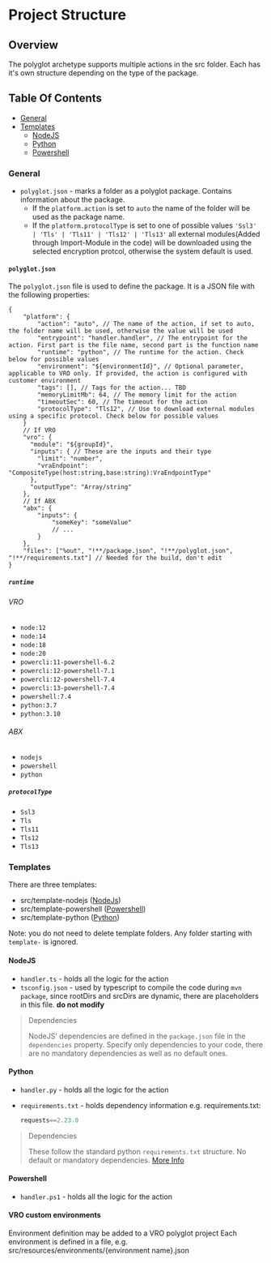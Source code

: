 # Project Structure

## Overview

The polyglot archetype supports multiple actions in the src folder. Each has it's own structure depending on the type of the package.

## Table Of Contents

- [General](#general)
- [Templates](#templates)
  - [NodeJS](#nodejs)
  - [Python](#python)
  - [Powershell](#powershell)

### General

- `polyglot.json` - marks a folder as a polyglot package. Contains information about the package.
  - If the `platform.action` is set to `auto` the name of the folder will be used as the package name.
  - If the `platform.protocolType` is set to one of possible values `'Ssl3' | 'Tls' | 'Tls11' | 'Tls12' | 'Tls13'` all external modules(Added through Import-Module in the code) will be downloaded using the selected encryption protcol, otherwise the system default is used.

#### `polyglot.json`

The `polyglot.json` file is used to define the package. It is a JSON file with the following properties:

```json5
{
    "platform": {
        "action": "auto", // The name of the action, if set to auto, the folder name will be used, otherwise the value will be used
        "entrypoint": "handler.handler", // The entrypoint for the action. First part is the file name, second part is the function name
        "runtime": "python", // The runtime for the action. Check below for possible values
        "environment": "${environmentId}", // Optional parameter, applicable to VRO only. If provided, the action is configured with customer environment
        "tags": [], // Tags for the action... TBD
        "memoryLimitMb": 64, // The memory limit for the action
        "timeoutSec": 60, // The timeout for the action
        "protocolType": "Tls12", // Use to download external modules using a specific protocol. Check below for possible values
    }
    // If VRO
    "vro": {
      "module": "${groupId}",
      "inputs": { // These are the inputs and their type
        "limit": "number",
        "vraEndpoint": "CompositeType(host:string,base:string):VraEndpointType"
      },
      "outputType": "Array/string"
    },
    // If ABX
    "abx": {
        "inputs": {
            "someKey": "someValue"
            // ...
        }
    },
    "files": ["%out", "!**/package.json", "!**/polyglot.json", "!**/requirements.txt"] // Needed for the build, don't edit
}
```

##### `runtime`

###### VRO

- `node:12`
- `node:14`
- `node:18`
- `node:20`
- `powercli:11-powershell-6.2`
- `powercli:12-powershell-7.1`
- `powercli:12-powershell-7.4`
- `powercli:13-powershell-7.4`
- `powershell:7.4`
- `python:3.7`
- `python:3.10`

###### ABX

- `nodejs`
- `powershell`
- `python`

##### `protocolType`

- `Ssl3`
- `Tls`
- `Tls11`
- `Tls12`
- `Tls13`

### Templates

There are three templates:

- src/template-nodejs ([NodeJs](#nodejs))
- src/template-powershell ([Powershell](#powershell))
- src/template-python ([Python](#python))

Note: you do not need to delete template folders. Any folder starting with `template-` is ignored.

#### NodeJS

- `handler.ts` - holds all the logic for the action
- `tsconfig.json` - used by typescript to compile the code during `mvn package`, since rootDirs and srcDirs are dynamic, there are placeholders in this file. **do not modify**

> Dependencies
>
> NodeJS' dependencies are defined in the `package.json` file in the `dependencies` property. Specify only dependencies to your code, there are no mandatory dependencies as well as no default ones.

#### Python

- `handler.py` - holds all the logic for the action
- `requirements.txt` - holds dependency information e.g. requirements.txt:

    ```python
    requests==2.23.0
    ```

> Dependencies
>
> These follow the standard python `requirements.txt` structure. No default or mandatory dependencies. [More Info](https://learnpython.com/blog/python-requirements-file/)

#### Powershell

- `handler.ps1` - holds all the logic for the action

#### VRO custom environments

Environment definition may be added to a VRO polyglot project
Each environment is defined in a file, e.g.
src/resources/environments/{environment name}.json
